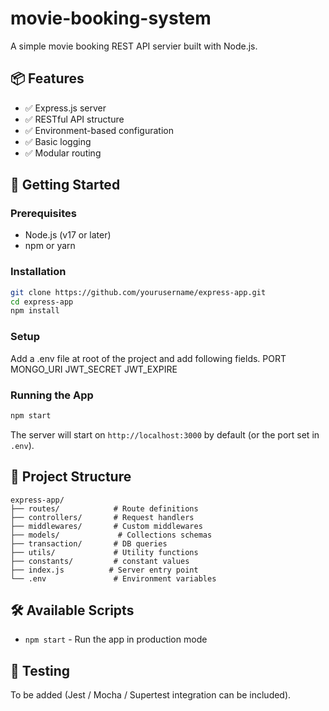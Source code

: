 # movie-booking-system

A simple movie booking REST API servier built with Node.js.

## 📦 Features

- ✅ Express.js server  
- ✅ RESTful API structure  
- ✅ Environment-based configuration
- ✅ Basic logging
- ✅ Modular routing  

## 🚀 Getting Started

### Prerequisites

- Node.js (v17 or later)  
- npm or yarn  

### Installation

```bash
git clone https://github.com/yourusername/express-app.git
cd express-app
npm install
```

### Setup
Add a .env file at root of the project and add following fields.
PORT
MONGO_URI
JWT_SECRET
JWT_EXPIRE

### Running the App
```bash
npm start
```

The server will start on `http://localhost:3000` by default (or the port set in `.env`).

## 📁 Project Structure

```
express-app/
├── routes/            # Route definitions
├── controllers/       # Request handlers
├── middlewares/       # Custom middlewares
├── models/             # Collections schemas
├── transaction/       # DB queries
├── utils/             # Utility functions
├── constants/         # constant values
├── index.js          # Server entry point
└── .env               # Environment variables
```

## 🛠️ Available Scripts

- `npm start` - Run the app in production mode  

## 🧪 Testing

To be added (Jest / Mocha / Supertest integration can be included).